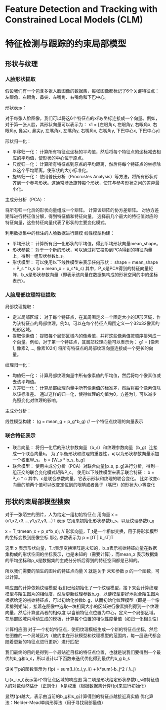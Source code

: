 # Feature Detection and Tracking with Constrained Local Models (CLM)
# 特征检测与跟踪的约束局部模型

## 形状与纹理

### 人脸形状提取

假设我们有一个包含多张人脸图像的数据集，每张图像都标记了6个关键特征点：左眼角、右眼角、鼻尖、左嘴角、右嘴角和下巴中心。

形状表示：

对于每张人脸图像，我们可以将这6个特征点的x和y坐标连接成一个向量。例如，对于第一张人脸，其形状向量可以表示为：
x1 = [左眼角x, 左眼角y, 右眼角x, 右眼角y, 鼻尖x, 鼻尖y, 左嘴角x, 左嘴角y, 右嘴角x, 右嘴角y, 下巴中心x, 下巴中心y]

形状归一化：

- 平移归一化：
计算所有特征点坐标的平均值，然后将每个特征点的坐标减去相应的平均值，使形状的中心位于原点。
- 尺度归一化：
计算所有特征点到原点的平均距离，然后将每个特征点的坐标除以这个平均距离，使形状的大小标准化。
- 旋转归一化：
使用普氏分析（Procrustes Analysis）等方法，将所有形状对齐到一个参考形状。这通常涉及旋转每个形状，使其与参考形状之间的差异最小化。

主成分分析（PCA）：

将所有归一化后的形状向量组成一个矩阵。
计算该矩阵的协方差矩阵。
对协方差矩阵进行特征值分解，得到特征值和特征向量。
选择前几个最大的特征值对应的特征向量，这些特征向量代表了形状的主要变化模式。

利用数据集中的标注的人脸数据进行建模
线性模型构建：

- 平均形状：
计算所有归一化形状的平均值，得到平均形状向量mean_shape。
- 形状参数：
对于一个新的形状，可以通过将它投影到PCA得到的特征向量上，得到一组形状参数b_s。
- 形状模型：
可以使用以下线性模型来表示任何形状：
shape = mean_shape + P_s * b_s
(x = mean_x + p_s*b_s)
其中，P_s是PCA得到的特征向量矩阵，b_s是形状参数向量（即表示该向量在数据集构成的形状空间的中的坐标表示）。

### 人脸局部纹理特征提取

局部纹理提取：

- 定义局部区域：
对于每个特征点，在其周围定义一个固定大小的矩形区域，作为该特征点的局部纹理。例如，可以在每个特征点周围定义一个32x32像素的矩形区域。
- 提取像素值：
提取每个局部区域内的像素值，并将这些像素值按顺序排列成一个向量。例如，对于第一个特征点，其局部纹理向量可以表示为：
g1 = [像素1, 像素2, ..., 像素1024]
将所有特征点的局部纹理向量连接成一个更长的向量。

纹理归一化：

- 均值归一化：
计算局部纹理向量中所有像素值的平均值，然后将每个像素值减去该平均值。
- 方差归一化：
计算局部纹理向量中所有像素值的标准差，然后将每个像素值除以该标准差。
通过这样的归一化，使得纹理的均值为0，方差为1，可以减少光照变化对纹理的影响。

主成分分析：

线性模型构建：
(g = mean_g + p_g*b_g)  // 一个特征点纹理的向量表示

### 联合特征表示

- 联合向量：
将归一化后的形状参数向量（b_s）和纹理参数向量（b_g）连接成一个联合向量b。
为了平衡形状和纹理的重要性，可以为形状参数向量添加一个权重W_s。
b = [W_s * b_s, b_g]
- 联合模型：
使用主成分分析（PCA）对联合向量[p_s, p_g]进行分析，得到一组正交的联合变化模式矩阵P_c。
使用以下线性模型来表示联合特征：
b = P_c * c
其中，c是联合参数向量，它表示形状和纹理的联合变化。
比如改变c向量的前两个值可以改变定位到的眼睛或者鼻子（嘴巴）的形状大小等变化

## 形状约束局部模型搜索

对于一张陌生的图片，人为给定一组初始特征点
用向量 x = (x1,x2,x3,...,y1,y2,y3,...)T 表示
它用来初始化形状参数b_s，以及纹理参数b_g

x = T_t(mean_x + p_s*b_s); // 形状向量，T_t是一个相似变换，用于将形状模型的坐标变换到图像坐标
那么 参数表示为 p = [tT | b_sT]T

这里 x 表示形状向量，T_t表示变换矩阵是未知的，b_s表示初始特征向量在数据集构成的形状空间的坐标表示，也是未知的（需要计算），而mean_x 表示数据集的平均坐标和p_s是数据集的主成分分析后得到的特征空间都是已知的。

所以我们需要的陌生的图片的特征点向量 X 就是关于 未知参数 p 的一个函数，可以计算。

响应图的计算依赖纹理模型
我们已经初始化了一个纹理模型，接下来会计算纹理模型与陌生图片的相似度，然后更新纹理参数b_g，以便模型更好地拟合陌生图片
根据给定的初始特征点，可以初始化参数b_g，从而初始化纹理模型（即是一个像素排列矩阵），接着在图像中选取一块相同大小的区域进行像素排列得到一个纹理向量，然后计算这两者的相似度
以当前特征点位置为中心，定义一个局部区域。在局部区域内滑动生成的模板，计算每个位置的相似性度量值（如归一化相关性）

计算相应图
对于一个初始特征点，使用纹理模板生成一个新的特征点坐标，然后在图像的一个局域区内（被约束在形状模型和纹理模型的范围内，每一层迭代都会随着更新的特征点进行更新）进行匹配

我们最终的目的是得到一个最贴近目标的特征点位置，也就是说我们要得到一个最优的b_g和b_s，所以设计以下函数来迭代优化得到最优的b_g b_s

设关于p的函数表示为 f(p) = sum(I_i(x_i,y_i)) + k*sum(-b_j^2 / λ_j)

I_i(x_i,y_i)表示第i个特征点区域的响应图
第二项是形状给定形状参数b_s和特征值λ的对数似然估计（正则化）
k是权重（根据数据集计算f(p)来进行初始化）

显然f(p)越大，表示由当前的b_g和s_g计算得到的特征点越接近真实值
优化算法：Nelder-Mead单纯形算法（用于寻找局部最值）


